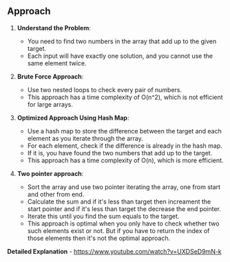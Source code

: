## Approach

1. **Understand the Problem**:
   - You need to find two numbers in the array that add up to the given target.
   - Each input will have exactly one solution, and you cannot use the same element twice.

2. **Brute Force Approach**:
   - Use two nested loops to check every pair of numbers.
   - This approach has a time complexity of O(n^2), which is not efficient for large arrays.

3. **Optimized Approach Using Hash Map**:
   - Use a hash map to store the difference between the target and each element as you iterate through the array.
   - For each element, check if the difference is already in the hash map.
   - If it is, you have found the two numbers that add up to the target.
   - This approach has a time complexity of O(n), which is more efficient.

3. **Two pointer approach**:
   - Sort the array and use two pointer iterating the array, one from start and other from end.
   - Calculate the sum and if it's less than target then increament the start pointer and if it's less than target the decrease the end pointer.
   - Iterate this until you find the sum equals to the target.
   - This approach is optimal when you only have to check whether two such elements exist or not. But if you have to return the index of those elements then it's not the optimal approach.

**Detailed Explanation** - https://www.youtube.com/watch?v=UXDSeD9mN-k 